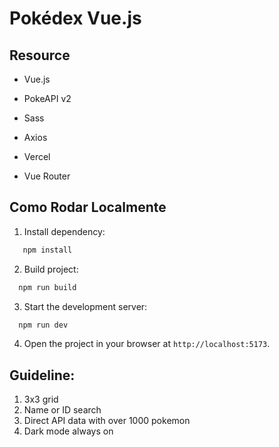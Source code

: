 # Pokédex Vue.js 

## Resource

- Vue.js

- PokeAPI v2

- Sass

- Axios

- Vercel

- Vue Router
  
## Como Rodar Localmente


1. Install dependency:
```sh
   npm install
```
2. Build project:
```sh
  npm run build
```
3. Start the development server:
```sh
  npm run dev
```
4. Open the project in your browser at `http://localhost:5173`.

## Guideline:
  1. 3x3 grid
  2. Name or ID search
  3. Direct API data with over 1000 pokemon
  4. Dark mode always on